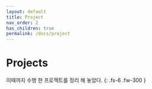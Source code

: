 ```yaml
---
layout: default
title: Project
nav_order: 2
has_children: true
permalink: /docs/project
---
```

# Projects
 이때까지 수행 한 프로젝트를 정리 해 놓았다.
{: .fs-6 .fw-300 }

